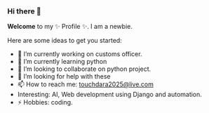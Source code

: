 ### Hi there 👋


**Welcome** to my ✨ Profile ✨. I am a newbie.

Here are some ideas to get you started:

- 🔭 I’m currently working on customs officer.
- 🌱 I’m currently learning python
- 👯 I’m looking to collaborate on python project.
- 🤔 I’m looking for help with these
- 📫 How to reach me: touchdara2025@live.com
- Interesting: AI, Web development using Django and automation.
- ⚡ Hobbies: coding.

